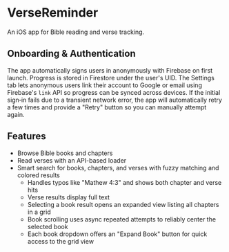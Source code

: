 # VerseReminder

An iOS app for Bible reading and verse tracking.

## Onboarding & Authentication

The app automatically signs users in anonymously with Firebase on first launch.
Progress is stored in Firestore under the user's UID. The Settings tab lets
anonymous users link their account to Google or email using Firebase's `link`
API so progress can be synced across devices.
If the initial sign‑in fails due to a transient network error, the app will
automatically retry a few times and provide a "Retry" button so you can manually
attempt again.

## Features

- Browse Bible books and chapters
- Read verses with an API-based loader
- Smart search for books, chapters, and verses with fuzzy matching and colored results
  - Handles typos like "Mathew 4:3" and shows both chapter and verse hits
  - Verse results display full text
  - Selecting a book result opens an expanded view listing all chapters in a grid
  - Book scrolling uses async repeated attempts to reliably center the selected book
  - Each book dropdown offers an "Expand Book" button for quick access to the grid view
